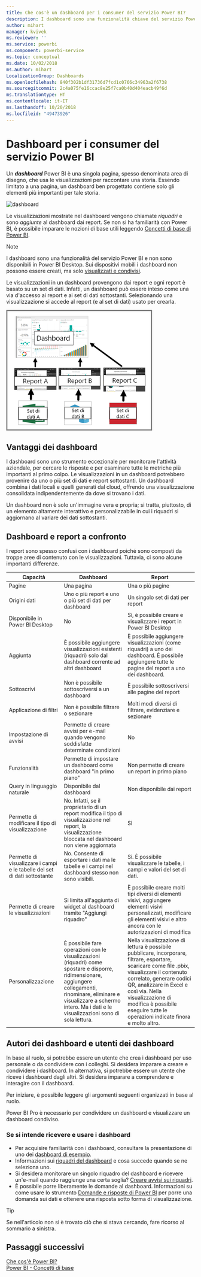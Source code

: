 ```yaml
---
title: Che cos'è un dashboard per i consumer del servizio Power BI?
description: I dashboard sono una funzionalità chiave del servizio Power BI.
author: mihart
manager: kvivek
ms.reviewer: ''
ms.service: powerbi
ms.component: powerbi-service
ms.topic: conceptual
ms.date: 10/02/2018
ms.author: mihart
LocalizationGroup: Dashboards
ms.openlocfilehash: 840f302b1df31736d7fcd1c0766c34963a2f6738
ms.sourcegitcommit: 2c4a075fe16ccac8e25f7ca0b40d404eacb49f6d
ms.translationtype: HT
ms.contentlocale: it-IT
ms.lasthandoff: 10/20/2018
ms.locfileid: "49473926"
---
```

# <a name="dashboards-for-power-bi-service-consumers"></a>Dashboard per i consumer del servizio Power BI

Un ***dashboard*** Power BI è una singola pagina, spesso denominata area di disegno, che usa le visualizzazioni per raccontare una storia. Essendo limitato a una pagina, un dashboard ben progettato contiene solo gli elementi più importanti per tale storia.

![dashboard](media/end-user-dashboards/power-bi-dashboard2.png)

Le visualizzazioni mostrate nel dashboard vengono chiamate *riquadri* e sono *aggiunte* al dashboard dai report. Se non si ha familiarità con Power BI, è possibile imparare le nozioni di base utili leggendo [Concetti di base di Power BI](end-user-basic-concepts.md).

> [!NOTE]
> I dashboard sono una funzionalità del servizio Power BI e non sono disponibili in Power BI Desktop. Sui dispositivi mobili i dashboard non possono essere creati, ma solo [visualizzati e condivisi](/mobile/mobile-apps-view-dashboard.md).
> 
> 

Le visualizzazioni in un dashboard provengono dai report e ogni report è basato su un set di dati. Infatti, un dashboard può essere inteso come una via d'accesso ai report e ai set di dati sottostanti. Selezionando una visualizzazione si accede al report (e al set di dati) usato per crearla.

![Diagramma che illustra la relazione tra dashboard, report e set di dati](media/end-user-dashboards/power-bi-diagram.png)

## <a name="advantages-of-dashboards"></a>Vantaggi dei dashboard
I dashboard sono uno strumento eccezionale per monitorare l'attività aziendale, per cercare le risposte e per esaminare tutte le metriche più importanti al primo colpo. Le visualizzazioni in un dashboard potrebbero provenire da uno o più set di dati e report sottostanti. Un dashboard combina i dati locali e quelli generati dal cloud, offrendo una visualizzazione consolidata indipendentemente da dove si trovano i dati.

Un dashboard non è solo un'immagine vera e propria; si tratta, piuttosto, di un elemento altamente interattivo e personalizzabile in cui i riquadri si aggiornano al variare dei dati sottostanti.

## <a name="dashboards-versus-reports"></a>Dashboard e report a confronto
I report sono spesso confusi con i dashboard poiché sono composti da troppe aree di contenuto con le visualizzazioni. Tuttavia, ci sono alcune importanti differenze.

| **Capacità** | **Dashboard** | **Report** |
| --- | --- | --- |
| Pagine |Una pagina |Una o più pagine |
| Origini dati |Uno o più report e uno o più set di dati per dashboard |Un singolo set di dati per report |
| Disponibile in Power BI Desktop |No |Sì, è possibile creare e visualizzare i report in Power BI Desktop |
| Aggiunta |È possibile aggiungere visualizzazioni esistenti (riquadri) solo dal dashboard corrente ad altri dashboard |È possibile aggiungere visualizzazioni (come riquadri) a uno dei dashboard. È possibile aggiungere tutte le pagine del report a uno dei dashboard. |
| Sottoscrivi |Non è possibile sottoscriversi a un dashboard |È possibile sottoscriversi alle pagine del report |
| Applicazione di filtri |Non è possibile filtrare o sezionare |Molti modi diversi di filtrare, evidenziare e sezionare |
| Impostazione di avvisi |Permette di creare avvisi per e-mail quando vengono soddisfatte determinate condizioni |No |
| Funzionalità |Permette di impostare un dashboard come dashboard "in primo piano" |Non permette di creare un report in primo piano |
| Query in linguaggio naturale |Disponibile dal dashboard |Non disponibile dai report |
| Permette di modificare il tipo di visualizzazione |No. Infatti, se il proprietario di un report modifica il tipo di visualizzazione nel report, la visualizzazione bloccata nel dashboard non viene aggiornata |Sì |
| Permette di visualizzare i campi e le tabelle del set di dati sottostante |No. Consente di esportare i dati ma le tabelle e i campi nel dashboard stesso non sono visibili. |Sì. È possibile visualizzare le tabelle, i campi e valori del set di dati. |
| Permette di creare le visualizzazioni |Si limita all'aggiunta di widget al dashboard tramite "Aggiungi riquadro" |È possibile creare molti tipi diversi di elementi visivi, aggiungere elementi visivi personalizzati, modificare gli elementi visivi e altro ancora con le autorizzazioni di modifica |
| Personalizzazione |È possibile fare operazioni con le visualizzazioni (riquadri) come spostare e disporre, ridimensionare, aggiungere collegamenti, rinominare, eliminare e visualizzare a schermo intero. Ma i dati e le visualizzazioni sono di sola lettura. |Nella visualizzazione di lettura è possibile pubblicare, incorporare, filtrare, esportare, scaricare come file .pbix, visualizzare il contenuto correlato, generare codici QR, analizzare in Excel e così via.  Nella visualizzazione di modifica è possibile eseguire tutte le operazioni indicate finora e molto altro. |

## <a name="dashboard-creators-and-dashboard-consumers"></a>Autori dei dashboard e utenti dei dashboard
In base al ruolo, si potrebbe essere un utente che crea i dashboard per uso personale o da condividere con i colleghi. Si desidera imparare a creare e condividere i dashboard. In alternativa, si potrebbe essere un utente che riceve i dashboard dagli altri. Si desidera imparare a comprendere e interagire con il dashboard.

Per iniziare, è possibile leggere gli argomenti seguenti organizzati in base al ruolo.

Power BI Pro è necessario per condividere un dashboard e visualizzare un dashboard condiviso.

### <a name="if-you-will-be-receiving-and-consuming-dashboards"></a>Se si intende ricevere e usare i dashboard
* Per acquisire familiarità con i dashboard, consultare la presentazione di uno dei [dashboard di esempio](../sample-tutorial-connect-to-the-samples.md).
* Informazioni sui [riquadri del dashboard](end-user-tiles.md) e cosa succede quando se ne seleziona uno.
* Si desidera monitorare un singolo riquadro del dashboard e ricevere un'e-mail quando raggiunge una certa soglia? [Creare avvisi sui riquadri](end-user-alerts.md).
* È possibile porre liberamente le domande al dashboard. Informazioni su come usare lo strumento [Domande e risposte di Power BI](end-user-q-and-a.md) per porre una domanda sui dati e ottenere una risposta sotto forma di visualizzazione.

> [!TIP]
> Se nell'articolo non si è trovato ciò che si stava cercando, fare ricorso al sommario a sinistra.
> 

## <a name="next-steps"></a>Passaggi successivi
[Che cos'è Power BI?](../power-bi-overview.md)  
[Power BI - Concetti di base](end-user-basic-concepts.md)  